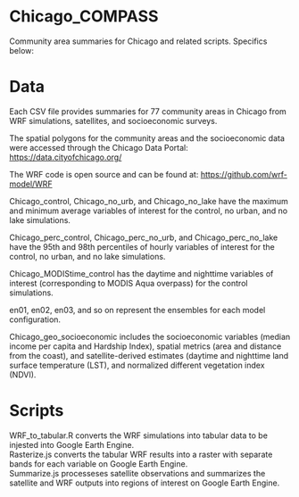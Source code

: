 # Chicago_COMPASS
Community area summaries for Chicago and related scripts. Specifics below:

# Data
Each CSV file provides summaries for 77 community areas in Chicago from WRF simulations, satellites, and socioeconomic surveys.  

The spatial polygons for the community areas and the socioeconomic data were accessed through the Chicago Data Portal: https://data.cityofchicago.org/  

The WRF code is open source and can be found at: https://github.com/wrf-model/WRF  

Chicago_control, Chicago_no_urb, and Chicago_no_lake have the maximum and minimum average variables of interest for the control, no urban, and no lake simulations.   

Chicago_perc_control, Chicago_perc_no_urb, and Chicago_perc_no_lake have the 95th and 98th percentiles of hourly variables of interest for the control, no urban, and no lake simulations.   

Chicago_MODIStime_control has the daytime and nighttime variables of interest (corresponding to MODIS Aqua overpass) for the control simulations.   

en01, en02, en03, and so on represent the ensembles for each model configuration.   

Chicago_geo_socioeconomic includes the socioeconomic variables (median income per capita and Hardship Index), spatial metrics (area and distance from the coast), and satellite-derived estimates (daytime and nighttime land surface temperature (LST), and normalized different vegetation index (NDVI).  

# Scripts
WRF_to_tabular.R converts the WRF simulations into tabular data to be injested into Google Earth Engine.   
Rasterize.js converts the tabular WRF results into a raster with separate bands for each variable on Google Earth Engine.     
Summarize.js processeses satellite observations and summarizes the satellite and WRF outputs into regions of interest on Google Earth Engine.     
